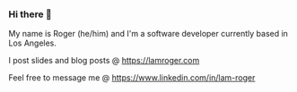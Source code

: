 ### Hi there 👋

My name is Roger (he/him) and I'm a software developer currently based in Los Angeles.

I post slides and blog posts @ https://lamroger.com

Feel free to message me @ https://www.linkedin.com/in/lam-roger
<!--
**lamroger/lamroger** is a ✨ _special_ ✨ repository because its `README.md` (this file) appears on your GitHub profile.

Here are some ideas to get you started:

- 🔭 I’m currently working on ...
- 🌱 I’m currently learning ...
- 👯 I’m looking to collaborate on ...
- 🤔 I’m looking for help with ...
- 💬 Ask me about ...
- 📫 How to reach me: ...
- 😄 Pronouns: ...
- ⚡ Fun fact: ...
-->
